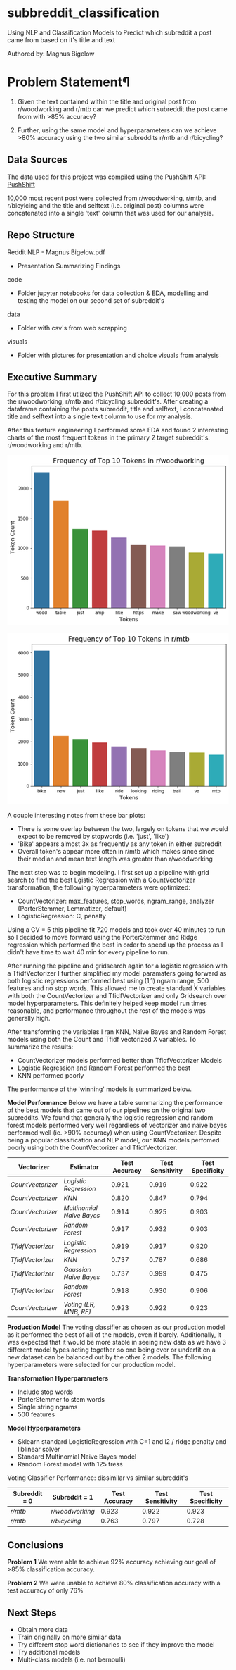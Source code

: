 # subbreddit_classification
Using NLP and Classification Models to Predict which subreddit a post came from based on it's title and text

Authored by: Magnus Bigelow

# Problem Statement¶

1) Given the text contained within the title and original post from r/woodworking and r/mtb can we predict which subreddit the post came from with >85% accuracy?

2) Further, using the same model and hyperparameters can we achieve >80% accuracy using the two similar subreddits r/mtb and r/bicycling?

## Data Sources 

The data used for this project was compiled using the PushShift API: 
    [PushShift](https://pushshift.io/api-parameters/)

10,000 most recent post were collected from r/woodworking, r/mtb, and r/bicylcing and the title and selftext (i.e. original post) columns were concatenated into a single 'text' column that was used for our analysis.

## Repo Structure

Reddit NLP - Magnus Bigelow.pdf
- Presentation Summarizing Findings

code
- Folder jupyter notebooks for data collection & EDA, modelling and testing the model on our second set of subreddit's

data
- Folder with csv's from web scrapping

visuals
- Folder with pictures for presentation and choice visuals from analysis

## Executive Summary

For this problem I first utlized the PushShift API to collect 10,000 posts from the r/woodworking, r/mtb and r/bicycling subreddit's. After creating a dataframe containing the posts subreddit, title and selftext, I concatenated title and selftext into a single text column to use for my analysis.  

After this feature engineering I performed some EDA and found 2 interesting charts of the most frequent tokens in the primary 2 target subreddit's: r/woodworking and r/mtb.

![wood](./visuals/download-1.png)

![mtb](./visuals/download.png)

A couple interesting notes from these bar plots:
- There is some overlap between the two, largely on tokens that we would expect to be removed by stopwords (i.e. 'just', 'like')
- 'Bike' appears almost 3x as frequently as any token in either subreddit
- Overall token's appear more often in r/mtb which makes since since their median and mean text length was greater than r/woodworking

The next step was to begin modeling. I first set up a pipeline with grid search to find the best Lgistic Regression with a CountVectorizer transformation, the following hyperparameters were optimized:
- CountVectorizer: max_features, stop_words, ngram_range, analyzer (PorterStemmer, Lemmatizer, default)
- LogisticRegression: C, penalty

Using a CV = 5 this pipeline fit 720 models and took over 40 minutes to run so I decided to move forward using the PorterStemmer and Ridge regression which performed the best in order to speed up the process as I didn't have time to wait 40 min for every pipeline to run. 

After running the pipeline and gridsearch again for a logistic regression with a TfidfVectorizer I further simplified my model paramaters going forward as both logistic regressions performed best using (1,1) ngram range, 500 features and no stop words. This allowed me to create standard X variables with both the CountVectorizer and TfidfVectorizer and only Gridsearch over model hyperparameters. This definitely helped keep model run times reasonable, and performance throughout the rest of the models was generally high.

After transforming the variables I ran KNN, Naive Bayes and Random Forest models using both the Count and Tfidf vectorized X variables. To summarize the results:
- CountVectorizer models performed better than TfidfVectorizer Models
- Logistic Regression and Random Forest performed the best
- KNN performed poorly

The performance of the 'winning' models is summarized below.

**Model Performance**
Below we have a table summarizing the performance of the best models that came out of our pipelines on the original two subreddits. We found that generally the logistic regression and random forest models performed very well regardless of vectorizer and naive bayes performed well (ie. >90% accuracy) when using CountVectorizer. Despite being a popular classification and NLP model, our KNN models perfomed poorly using both the CountVectorizer and TfidfVectorizer.

| **Vectorizer**    | **Estimator**             | **Test Accuracy** | **Test Sensitivity** | **Test Specificity** |
|-------------------|---------------------------|-------------------|----------------------|----------------------|
| *CountVectorizer* | *Logistic Regression*     | 0.921             | 0.919                | 0.922                |
| *CountVectorizer* | *KNN*                     | 0.820             | 0.847                | 0.794                |
| *CountVectorizer* | *Multinomial Naive Bayes* | 0.914             | 0.925                | 0.903                |
| *CountVectorizer* | *Random Forest*           | 0.917             | 0.932                | 0.903                |
| *TfidfVectorizer* | *Logistic Regression*     | 0.919             | 0.917                | 0.920                |
| *TfidfVectorizer* | *KNN*                     | 0.737             | 0.787                | 0.686                |
| *TfidfVectorizer* | *Gaussian Naive Bayes*    | 0.737             | 0.999                | 0.475                |
| *TfidfVectorizer* | *Random Forest*           | 0.918             | 0.930                | 0.906                |
| *CountVectorizer* | *Voting (LR, MNB, RF)*    | 0.923             | 0.922                | 0.923                |

**Production Model**
The voting classifier as chosen as our production model as it performed the best of all of the models, even if barely. Additionally, it was expected that it would be more stable in seeing new data as we have 3 different model types acting together so one being over or underfit on a new dataset can be balanced out by the other 2 models. The following hyperparameters were selected for our production model.

**Transformation Hyperparameters**
- Include stop words
- PorterStemmer to stem words
- Single string ngrams
- 500 features

**Model Hyperparameters**
- Sklearn standard LogisticRegression with C=1 and l2 / ridge penalty and liblinear solver
- Standard Multinomial Naive Bayes model
- Random Forest model with 125 tress

Voting Classifier Performance: dissimilar vs similar subreddit's

| **Subreddit = 0**    | **Subreddit = 1**      | **Test Accuracy** | **Test Sensitivity** | **Test Specificity** |
|-------------------|---------------------------|-------------------|----------------------|----------------------|
| *r/mtb* | *r/woodworking*    | 0.923             | 0.922                | 0.923                |
| *r/mtb* | *r/bicycling*    | 0.763            | 0.797                | 0.728               |

## Conclusions

**Problem 1**
We were able to achieve 92% accuracy achieving our goal of >85% classification accuracy.

**Problem 2**
We were unable to achieve 80% classification accuracy with a test accuracy of only 76%

## Next Steps

- Obtain more data
- Train originally on more similar data
- Try different stop word dictionaries to see if they improve the model
- Try additional models
- Multi-class models (i.e. not bernoulli)

